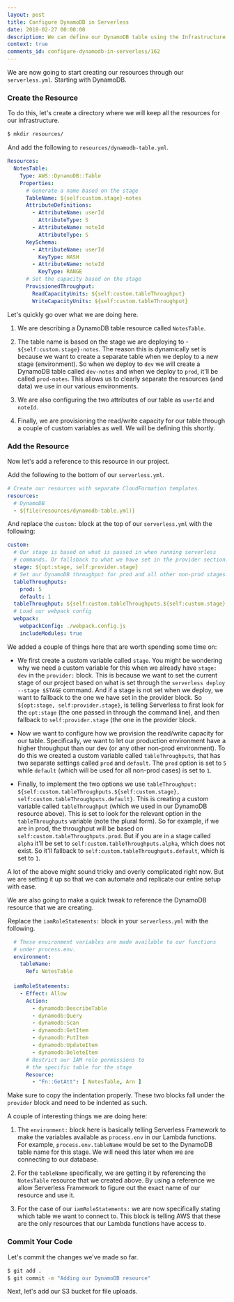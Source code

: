 ```yaml
---
layout: post
title: Configure DynamoDB in Serverless
date: 2018-02-27 00:00:00
description: We can define our DynamoDB table using the Infrastructure as Code pattern by using CloudFormation in our serverless.yml. We are going to define the AttributeDefinitions, KeySchema, and ProvisionedThroughput.
context: true
comments_id: configure-dynamodb-in-serverless/162
---
```


We are now going to start creating our resources through our `serverless.yml`. Starting with DynamoDB.

### Create the Resource

<img class="code-marker" src="/assets/s.png" />To do this, let's create a directory where we will keep all the resources for our infrastructure.

``` bash
$ mkdir resources/
```

<img class="code-marker" src="/assets/s.png" />And add the following to `resources/dynamodb-table.yml`.

``` yml
Resources:
  NotesTable:
    Type: AWS::DynamoDB::Table
    Properties:
      # Generate a name based on the stage
      TableName: ${self:custom.stage}-notes
      AttributeDefinitions:
        - AttributeName: userId
          AttributeType: S
        - AttributeName: noteId
          AttributeType: S
      KeySchema:
        - AttributeName: userId
          KeyType: HASH
        - AttributeName: noteId
          KeyType: RANGE
      # Set the capacity based on the stage
      ProvisionedThroughput:
        ReadCapacityUnits: ${self:custom.tableThroughput}
        WriteCapacityUnits: ${self:custom.tableThroughput}
```

Let's quickly go over what we are doing here.

1. We are describing a DynamoDB table resource called `NotesTable`.

2. The table name is based on the stage we are deploying to - `${self:custom.stage}-notes`. The reason this is dynamically set is because we want to create a separate table when we deploy to a new stage (environment). So when we deploy to `dev` we will create a DynamoDB table called `dev-notes` and when we deploy to `prod`, it'll be called `prod-notes`. This allows us to clearly separate the resources (and data) we use in our various environments.

3. We are also configuring the two attributes of our table as `userId` and `noteId`.

4. Finally, we are provisioning the read/write capacity for our table through a couple of custom variables as well. We will be defining this shortly.

### Add the Resource

Now let's add a reference to this resource in our project.

<img class="code-marker" src="/assets/s.png" />Add the following to the bottom of our `serverless.yml`.

``` yml
# Create our resources with separate CloudFormation templates
resources:
  # DynamoDB
  - ${file(resources/dynamodb-table.yml)}
```

<img class="code-marker" src="/assets/s.png" />And replace the `custom:` block at the top of our `serverless.yml` with the following:

``` yml
custom:
  # Our stage is based on what is passed in when running serverless
  # commands. Or fallsback to what we have set in the provider section.
  stage: ${opt:stage, self:provider.stage}
  # Set our DynamoDB throughput for prod and all other non-prod stages.
  tableThroughputs:
    prod: 5
    default: 1
  tableThroughput: ${self:custom.tableThroughputs.${self:custom.stage}, self:custom.tableThroughputs.default}
  # Load our webpack config
  webpack:
    webpackConfig: ./webpack.config.js
    includeModules: true
```

We added a couple of things here that are worth spending some time on:

- We first create a custom variable called `stage`. You might be wondering why we need a custom variable for this when we already have `stage: dev` in the `provider:` block. This is because we want to set the current stage of our project based on what is set through the `serverless deploy --stage $STAGE` command. And if a stage is not set when we deploy, we want to fallback to the one we have set in the provider block. So `${opt:stage, self:provider.stage}`, is telling Serverless to first look for the `opt:stage` (the one passed in through the command line), and then fallback to `self:provider.stage` (the one in the provider block.

- Now we want to configure how we provision the read/write capacity for our table. Specifically, we want to let our production environment have a higher throughput than our dev (or any other non-prod environment). To do this we created a custom variable called `tableThroughputs`, that has two separate settings called `prod` and `default`. The `prod` option is set to `5` while `default` (which will be used for all non-prod cases) is set to `1`.

- Finally, to implement the two options we use `tableThroughput: ${self:custom.tableThroughputs.${self:custom.stage}, self:custom.tableThroughputs.default}`. This is creating a custom variable called `tableThroughput` (which we used in our DynamoDB resource above). This is set to look for the relevant option in the `tableThroughputs` variable (note the plural form). So for example, if we are in prod, the throughput will be based on `self:custom.tableThroughputs.prod`. But if you are in a stage called `alpha` it'll be set to `self:custom.tableThroughputs.alpha`, which does not exist. So it'll fallback to `self:custom.tableThroughputs.default`, which is set to `1`.

A lot of the above might sound tricky and overly complicated right now. But we are setting it up so that we can automate and replicate our entire setup with ease.

We are also going to make a quick tweak to reference the DynamoDB resource that we are creating.

<img class="code-marker" src="/assets/s.png" />Replace the `iamRoleStatements:` block in your `serverless.yml` with the following.

``` yml
  # These environment variables are made available to our functions
  # under process.env.
  environment:
    tableName:
      Ref: NotesTable

  iamRoleStatements:
    - Effect: Allow
      Action:
        - dynamodb:DescribeTable
        - dynamodb:Query
        - dynamodb:Scan
        - dynamodb:GetItem
        - dynamodb:PutItem
        - dynamodb:UpdateItem
        - dynamodb:DeleteItem
      # Restrict our IAM role permissions to
      # the specific table for the stage
      Resource:
        - "Fn::GetAtt": [ NotesTable, Arn ]
```

Make sure to copy the indentation properly. These two blocks fall under the `provider` block and need to be indented as such.

A couple of interesting things we are doing here:

1. The `environment:` block here is basically telling Serverless Framework to make the variables available as `process.env` in our Lambda functions. For example, `process.env.tableName` would be set to the DynamoDB table name for this stage. We will need this later when we are connecting to our database.

2. For the `tableName` specifically, we are getting it by referencing the `NotesTable` resource that we created above. By using a reference we allow Serverless Framework to figure out the exact name of our resource and use it.

3. For the case of our `iamRoleStatements:` we are now specifically stating which table we want to connect to. This block is telling AWS that these are the only resources that our Lambda functions have access to.

### Commit Your Code

<img class="code-marker" src="/assets/s.png" />Let's commit the changes we've made so far.

``` bash
$ git add .
$ git commit -m "Adding our DynamoDB resource"
```

Next, let's add our S3 bucket for file uploads.

